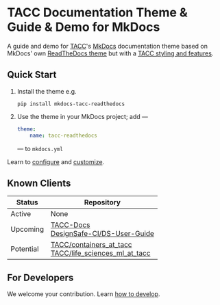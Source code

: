# TACC Documentation Theme & Guide & Demo for MkDocs

A guide and demo for [TACC](https://www.tacc.utexas.edu/)'s [MkDocs](https://www.mkdocs.org/) documentation theme based on MkDocs' own [ReadTheDocs theme](https://www.mkdocs.org/user-guide/choosing-your-theme/#readthedocs) but with a [TACC styling and features](https://docs.tacc.utexas.edu/).

## Quick Start

<!-- Sync these steps with /docs/index.md -->

1. Install the theme e.g.

    ```shell
    pip install mkdocs-tacc-readthedocs
    ```

2. Use the theme in your MkDocs project; add —

    ```yaml
    theme:
        name: tacc-readthedocs
    ```

    — to `mkdocs.yml`

Learn to [configure](./docs/configure.md) and [customize](./docs/customize.md).

## Known Clients

| Status | Repository |
| - | - |
| Active | None |
| Upcoming | [TACC-Docs](https://github.com/TACC/TACC-Docs)<br>[DesignSafe-CI/DS-User-Guide](https://github.com/DesignSafe-CI/DS-User-Guide.md) |
| Potential | [TACC/containers_at_tacc](https://github.com/TACC/containers_at_tacc)<br>[TACC/life_sciences_ml_at_tacc](https://github.com/TACC/life_sciences_ml_at_tacc) |

## For Developers

We welcome your contribution. Learn [how to develop](./docs/customize.md).
